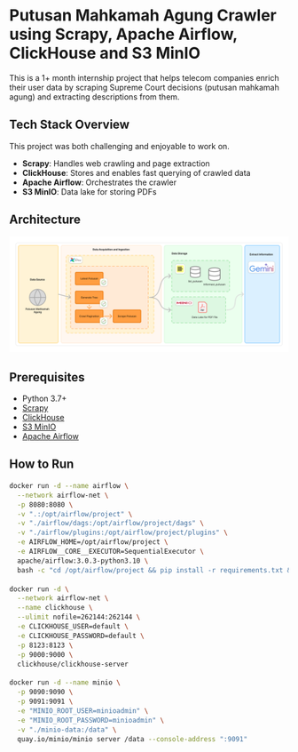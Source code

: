 # Putusan Mahkamah Agung Crawler using Scrapy, Apache Airflow, ClickHouse and S3 MinIO

This is a 1+ month internship project that helps telecom companies enrich their user data by scraping Supreme Court decisions (putusan mahkamah agung) and extracting descriptions from them.

## Tech Stack Overview

This project was both challenging and enjoyable to work on.

- **Scrapy**: Handles web crawling and page extraction
- **ClickHouse**: Stores and enables fast querying of crawled data
- **Apache Airflow**: Orchestrates the crawler
- **S3 MinIO**: Data lake for storing PDFs

## Architecture
![Arch](./img/architecture.png)
## Prerequisites
- Python 3.7+
- [Scrapy](https://scrapy.org/)
- [ClickHouse](https://clickhouse.com/)
- [S3 MinIO](https://min.io/)
- [Apache Airflow](https://airflow.apache.org/)

## How to Run

```bash
docker run -d --name airflow \
  --network airflow-net \
  -p 8080:8080 \
  -v ".:/opt/airflow/project" \
  -v "./airflow/dags:/opt/airflow/project/dags" \
  -v "./airflow/plugins:/opt/airflow/project/plugins" \
  -e AIRFLOW_HOME=/opt/airflow/project \
  -e AIRFLOW__CORE__EXECUTOR=SequentialExecutor \
  apache/airflow:3.0.3-python3.10 \
  bash -c "cd /opt/airflow/project && pip install -r requirements.txt && airflow standalone"

docker run -d \
  --network airflow-net \
  --name clickhouse \
  --ulimit nofile=262144:262144 \
  -e CLICKHOUSE_USER=default \
  -e CLICKHOUSE_PASSWORD=default \
  -p 8123:8123 \
  -p 9000:9000 \
  clickhouse/clickhouse-server

docker run -d --name minio \
  -p 9090:9090 \
  -p 9091:9091 \
  -e "MINIO_ROOT_USER=minioadmin" \
  -e "MINIO_ROOT_PASSWORD=minioadmin" \
  -v "./minio-data:/data" \
  quay.io/minio/minio server /data --console-address ":9091"
```